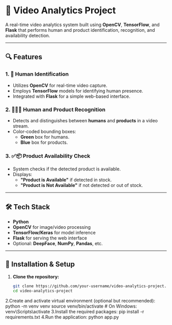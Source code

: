 # 🎥 Video Analytics Project

A real-time video analytics system built using **OpenCV**, **TensorFlow**, and **Flask** that performs human and product identification, recognition, and availability detection.

---

## 🔍 Features

### 1. 👤 Human Identification
- Utilizes **OpenCV** for real-time video capture.
- Employs **TensorFlow** models for identifying human presence.
- Integrated with **Flask** for a simple web-based interface.

### 2. 🧍‍♂️🧱 Human and Product Recognition
- Detects and distinguishes between **humans** and **products** in a video stream.
- Color-coded bounding boxes:
  - **Green** box for humans.
  - **Blue** box for products.

### 3. ✅📦 Product Availability Check
- System checks if the detected product is available.
- Displays:
  - **"Product is Available"** if detected in stock.
  - **"Product is Not Available"** if not detected or out of stock.

---

## 🛠 Tech Stack

- **Python**
- **OpenCV** for image/video processing
- **TensorFlow/Keras** for model inference
- **Flask** for serving the web interface
- Optional: **DeepFace**, **NumPy**, **Pandas**, etc.

---

## 🚀 Installation & Setup

1. **Clone the repository:**

   ```bash
   git clone https://github.com/your-username/video-analytics-project.git
   cd video-analytics-project
2.Create and activate virtual environment (optional but recommended):
  python -m venv venv
  source venv/bin/activate  # On Windows: venv\Scripts\activate
3.Install the required packages:
  pip install -r requirements.txt
4.Run the application:
python app.py




